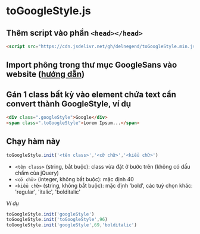 # toGoogleStyle.js

## Thêm script vào phần `<head></head>`
```html
<script src="https://cdn.jsdelivr.net/gh/delnegend/toGoogleStyle.min.js@2.0/toGoogleStyle.min.js"></script>
```

## Import phông trong thư mục GoogleSans vào website ([hướng dẫn](https://developer.mozilla.org/en-US/docs/Web/CSS/@font-face))


## Gán 1 class bất kỳ vào element chứa text cần convert thành GoogleStyle, ví dụ

```html
<div class=".googleStyle">Google</div>
<span class=".toGoogleStyle">Lorem Ipsum...</span>
```

## Chạy hàm này
```javascript
toGoogleStyle.init('<tên class>','<cỡ chữ>','<kiểu chữ>')
```
- `<tên class>` (string, bắt buộc): class vừa đặt ở bước trên (không có dấu chấm của jQuery)
- `<cỡ chữ>` (integer, không bắt buộc): mặc định 40
- `<kiểu chữ>` (string, không bắt buộc): mặc định 'bold', các tuỳ chọn khác: 'regular', 'italic', 'bolditalic'

*Ví dụ*
```Javascript
toGoogleStyle.init('googleStyle')
toGoogleStyle.init('toGoogleStyle',96)
toGoogleStyle.init('googleStyle',69,'bolditalic')
```